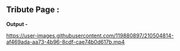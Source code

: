 ## Tribute Page :

**Output -**


https://user-images.githubusercontent.com/119880897/210504814-af469ada-aa73-4b96-8cdf-cae74b0d617b.mp4

